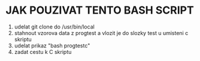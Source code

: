# JAK POUZIVAT TENTO BASH SCRIPT

1. udelat git clone do /usr/bin/local
2. stahnout vzorova data z progtest a vlozit je do slozky test u umisteni c skriptu
3. udelat prikaz "bash progtestc"
4. zadat cestu k C skriptu